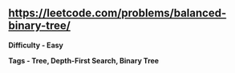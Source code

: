 ## https://leetcode.com/problems/balanced-binary-tree/

**Difficulty - Easy**

**Tags - Tree, Depth-First Search, Binary Tree**
